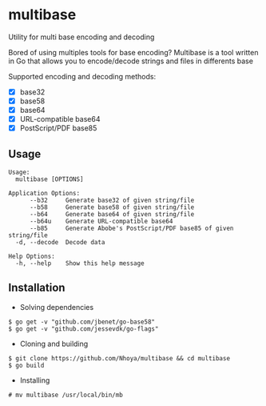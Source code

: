 # multibase
Utility for multi base encoding and decoding

Bored of using multiples tools for base encoding?
Multibase is a tool written in Go that allows you to encode/decode strings and files in differents base


Supported encoding and decoding methods:

- [x] base32
- [x] base58
- [x] base64
- [x] URL-compatible base64
- [x] PostScript/PDF base85

## Usage

```
Usage:
  multibase [OPTIONS]

Application Options:
      --b32     Generate base32 of given string/file
      --b58     Generate base58 of given string/file
      --b64     Generate base64 of given string/file
      --b64u    Generate URL-compatible base64
      --b85     Generate Abobe's PostScript/PDF base85 of given string/file
  -d, --decode  Decode data

Help Options:
  -h, --help    Show this help message

```
## Installation

- Solving dependencies
```
$ go get -v "github.com/jbenet/go-base58"
$ go get -v "github.com/jessevdk/go-flags"
```
- Cloning and building

```
$ git clone https://github.com/Nhoya/multibase && cd multibase
$ go build
```

- Installing

`# mv multibase /usr/local/bin/mb`

